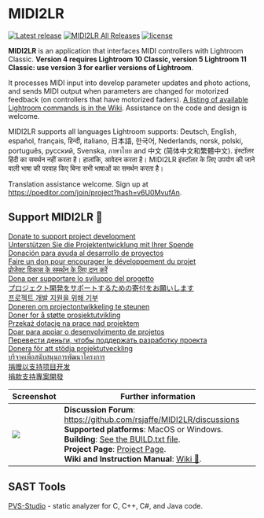﻿# MIDI2LR

[![Latest release](https://img.shields.io/github/release/rsjaffe/MIDI2LR.svg)](https://github.com/rsjaffe/MIDI2LR/releases/latest) [![MIDI2LR All Releases](https://img.shields.io/github/downloads/rsjaffe/MIDI2LR/total.svg)](https://github.com/rsjaffe/MIDI2LR/releases) [![license](https://img.shields.io/github/license/rsjaffe/MIDI2LR.svg)](https://github.com/rsjaffe/MIDI2LR/blob/master/LICENSE.txt)

**MIDI2LR** is an application that interfaces MIDI controllers with Lightroom Classic. **Version 4 requires Lightroom 10 Classic, version 5 Lightroom 11 Classic: use version 3 for earlier versions of Lightroom**.

It processes MIDI input into develop parameter updates and photo actions, and sends MIDI output when parameters are changed for motorized feedback (on controllers that have motorized faders). [A listing of available Lightroom commands is in the Wiki](https://github.com/rsjaffe/MIDI2LR/wiki/Commands). Assistance on the code and design is welcome.

MIDI2LR supports all languages Lightroom supports: Deutsch, English, español, français, हिन्दी, italiano, 日本語, 한국어, Nederlands, norsk, polski, português, русский, Svenska, ภาษาไทย and 中文 (简体中文和繁體中文). इंस्टॉलर हिंदी का समर्थन नहीं करता है। हालांकि, आवेदन करता है। MIDI2LR इंस्टॉलर के लिए उपयोग की जाने वाली भाषा की परवाह किए बिना सभी भाषाओं का समर्थन करता है।

Translation assistance welcome. Sign up at https://poeditor.com/join/project?hash=v6U0MvufAn.

## Support MIDI2LR 💸
[Donate to support project development](https://paypal.me/MIDI2LR)<br />
[Unterstützen Sie die Projektentwicklung mit Ihrer Spende](https://paypal.me/MIDI2LR)<br />
[Donación para ayuda al desarrollo de proyectos](https://paypal.me/MIDI2LR)<br />
[Faire un don pour encourager le développement du projet](https://paypal.me/MIDI2LR)<br />
[प्रोजेक्‍ट विकास के समर्थन के लिए दान करें](https://paypal.me/MIDI2LR)<br />
[Dona per supportare lo sviluppo del progetto](https://paypal.me/MIDI2LR)<br />
[プロジェクト開発をサポートするための寄付をお願いします](https://paypal.me/MIDI2LR)<br />
[프로젝트 개발 지원을 위해 기부](https://paypal.me/MIDI2LR)<br />
[Doneren om projectontwikkeling te steunen](https://paypal.me/MIDI2LR)<br />
[Doner for å støtte prosjektutvikling](https://paypal.me/MIDI2LR)<br />
[Przekaż dotację na prace nad projektem](https://paypal.me/MIDI2LR)<br />
[Doar para apoiar o desenvolvimento de projetos](https://paypal.me/MIDI2LR)<br />
[Перевести деньги, чтобы поддержать разработку проекта](https://paypal.me/MIDI2LR)<br />
[Donera för att stödja projektutveckling](https://paypal.me/MIDI2LR)<br />
[บริจาคเพื่อสนับสนุนการพัฒนาโครงการ](https://paypal.me/MIDI2LR)<br />
[捐赠以支持项目开发](https://paypal.me/MIDI2LR)<br />
[捐款支持專案開發](https://paypal.me/MIDI2LR)

| Screenshot | Further information |
| -----------| -------------------- |
| <img src="http://rsjaffe.github.io/MIDI2LR/images/app.png" /> | **Discussion Forum**: https://github.com/rsjaffe/MIDI2LR/discussions <br />**Supported platforms**: MacOS or Windows. <br />**Building**: [See the BUILD.txt file](https://github.com/rsjaffe/MIDI2LR/blob/master/docs/BUILD.txt). <br />**Project Page**: [Project Page](http://rsjaffe.github.io/MIDI2LR). <br />**Wiki and Instruction Manual**: [Wiki 📖](https://github.com/rsjaffe/MIDI2LR/wiki). |


## SAST Tools

[PVS-Studio](https://pvs-studio.com/pvs-studio/?utm_source=website&utm_medium=github&utm_campaign=open_source) - static analyzer for C, C++, C#, and Java code.